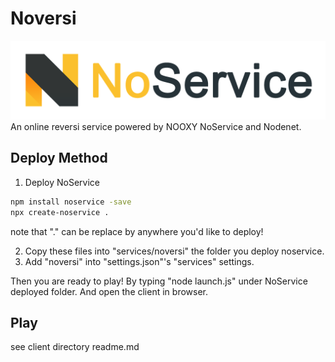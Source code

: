 # Noversi 
![](https://raw.githubusercontent.com/NOOXY-inc/Art-Collection/master/NoService/NoService.png)
An online reversi service powered by NOOXY NoService and Nodenet.

## Deploy Method

1. Deploy NoService
```bash
npm install noservice -save
npx create-noservice .
```
note that "." can be replace by anywhere you'd like to deploy!

2. Copy these files into "services/noversi"  the folder you deploy noservice.
3. Add "noversi" into "settings.json"'s "services" settings.

Then you are ready to play! By typing "node launch.js" under NoService deployed folder. And open the client in browser.

## Play
see client directory readme.md
